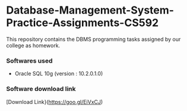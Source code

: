 # Database-Management-System-Practice-Assignments-CS592
This repository contains the DBMS programming tasks assigned by our college as homework.
### Softwares used
- Oracle SQL 10g (version : 10.2.0.1.0)

### Software download link
[Download Link}(https://goo.gl/EiVxCJ)
